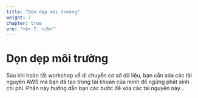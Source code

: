 ```yaml
---
title: "Dọn dẹp môi trường"
weight: 7
chapter: true
pre: "<b> 7. </b>"
---
```


# Dọn dẹp môi trường

Sau khi hoàn tất workshop về di chuyển cơ sở dữ liệu, bạn cần xóa các tài nguyên AWS mà bạn đã tạo trong tài khoản của mình để ngừng phát sinh chi phí. Phần này hướng dẫn bạn các bước để xóa các tài nguyên này…